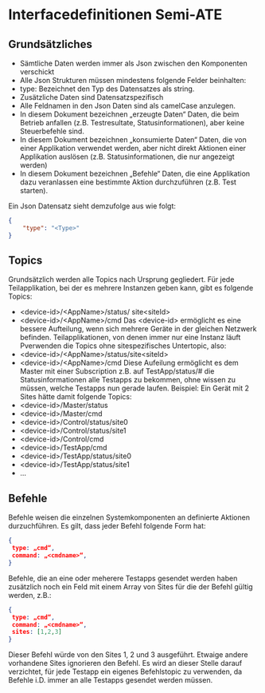 # Interfacedefinitionen Semi-ATE

## Grundsätzliches

* Sämtliche Daten werden immer als Json zwischen den Komponenten verschickt
* Alle Json Strukturen müssen mindestens folgende Felder beinhalten:
* type: Bezeichnet den Typ des Datensatzes als string.
* Zusätzliche Daten sind Datensatzspezifisch
* Alle Feldnamen in den Json Daten sind als camelCase anzulegen.
* In diesem Dokument bezeichnen „erzeugte Daten“ Daten, die beim Betrieb anfallen (z.B. Testresultate, Statusinformationen), aber keine Steuerbefehle sind.
* In diesem Dokument bezeichnen „konsumierte Daten“ Daten, die von einer Applikation verwendet werden, aber nicht direkt Aktionen einer Applikation auslösen (z.B. Statusinformationen, die nur angezeigt werden)
* In diesem Dokument bezeichnen „Befehle“ Daten, die eine Applikation dazu veranlassen eine bestimmte Aktion durchzuführen (z.B. Test starten).

Ein Json Datensatz sieht demzufolge aus wie folgt:

```json
{
    "type": "<Type>"
}
```

## Topics

Grundsätzlich werden alle Topics nach Ursprung gegliedert. Für jede Teilapplikation, bei der es mehrere Instanzen geben kann, gibt es folgende Topics:

* \<device-id>/\<AppName>/status/ site\<siteId>
* \<device-id>/\<AppName>/cmd
Das \<device-id> ermöglicht es eine bessere Aufteilung, wenn sich mehrere Geräte in der gleichen Netzwerk befinden.
Teilapplikationen, von denen immer nur eine Instanz läuft Pverwenden die Topics ohne sitespezifisches Untertopic, also:
* \<device-id>/\<AppName>/status/site\<siteId>
* \<device-id>/\<AppName>/cmd
Diese Aufeilung ermöglicht es dem Master mit einer Subscription z.B. auf TestApp/status/# die Statusinformationen alle Testapps zu bekommen, ohne wissen zu müssen, welche Testapps nun gerade laufen.
Beispiel:
Ein Gerät mit 2 Sites hätte damit folgende Topics:
* \<device-id>/Master/status
* \<device-id>/Master/cmd
* \<device-id>/Control/status/site0
* \<device-id>/Control/status/site1
* \<device-id>/Control/cmd
* \<device-id>/TestApp/cmd
* \<device-id>/TestApp/status/site0
* \<device-id>/TestApp/status/site1
* ...

## Befehle

Befehle weisen die einzelnen Systemkomponenten an definierte Aktionen durzuchführen. Es gilt, dass jeder Befehl folgende Form hat:

```json
{
 type: „cmd“,
 command: „<cmdname>“,
}
```

Befehle, die an eine oder meherere Testapps gesendet werden haben zusätzlich noch ein Feld mit einem Array von Sites für die der Befehl gültig werden, z.B.:

```json
{
 type: „cmd“,
 command: „<cmdname>“,
 sites: [1,2,3]
}
```

Dieser Befehl würde von den Sites 1, 2 und 3 ausgeführt. Etwaige andere vorhandene Sites ignorieren den Befehl. Es wird an dieser Stelle darauf verzichtet, für jede Testapp ein eigenes Befehlstopic zu verwenden, da Befehle i.D. immer an alle Testapps gesendet werden müssen.



